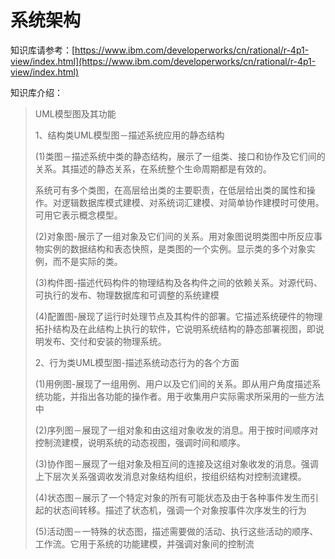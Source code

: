 # 系统架构

知识库请参考：[https://www.ibm.com/developerworks/cn/rational/r-4p1-view/index.html](https://www.ibm.com/developerworks/cn/rational/r-4p1-view/index.html)

知识库介绍：

> UML模型图及其功能 
>
> 1、结构类UML模型图－描述系统应用的静态结构
>
> \(1\)类图－描述系统中类的静态结构，展示了一组类、接口和协作及它们间的关系。其描述的静态关系，在系统整个生命周期都是有效的。
>
> 系统可有多个类图，在高层给出类的主要职责，在低层给出类的属性和操作。对逻辑数据库模式建模、对系统词汇建模、对简单协作建模时可使用。可用它表示概念模型。
>
> \(2\)对象图-展示了一组对象及它们间的关系。用对象图说明类图中所反应事物实例的数据结构和表态快照，是类图的一个实例。显示类的多个对象实例，而不是实际的类。
>
> \(3\)构件图-描述代码构件的物理结构及各构件之间的依赖关系。对源代码、可执行的发布、物理数据库和可调整的系统建模
>
> \(4\)配置图-展现了运行时处理节点及其构件的部署。它描述系统硬件的物理拓扑结构及在此结构上执行的软件，它说明系统结构的静态部署视图，即说明发布、交付和安装的物理系统。
>
> 2、行为类UML模型图-描述系统动态行为的各个方面
>
> \(1\)用例图-展现了一组用例、用户以及它们间的关系。即从用户角度描述系统功能，并指出各功能的操作者。用于收集用户实际需求所采用的一些方法中
>
> \(2\)序列图－展现了一组对象和由这组对象收发的消息。用于按时间顺序对控制流建模，说明系统的动态视图，强调时间和顺序。
>
> \(3\)协作图－展现了一组对象及相互间的连接及这组对象收发的消息。强调上下层次关系强调收发消息对象结构组织，按组织结构对控制流建模。
>
> \(4\)状态图－展示了一个特定对象的所有可能状态及由于各种事件发生而引起的状态间转移。描述了状态机，强调一个对象按事件次序发生的行为
>
> \(5\)活动图－一特殊的状态图，描述需要做的活动、执行这些活动的顺序、工作流。它用于系统的功能建模，并强调对象间的控制流



